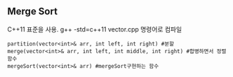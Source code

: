 ## Merge Sort
 C++11 표준을 사용.
 g++ -std=c++11 vector.cpp 명령어로 컴파일

    partition(vector<int>& arr, int left, int right) #분할
    merge(vector<int>& arr, int left, int middle, int right) #합병하면서 정렬 함수
    mergeSort(vector<int>& arr) #mergeSort구현하는 함수

